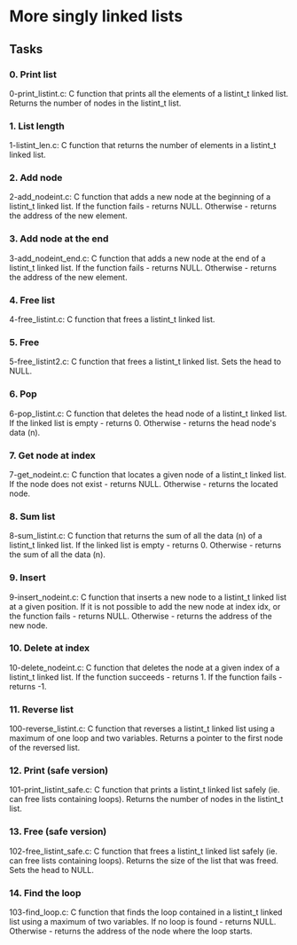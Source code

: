 # __More singly linked lists__

## Tasks

### 0. Print list

 0-print_listint.c: C function that prints all the elements of a listint_t linked list. Returns the number of nodes in the listint_t list.

### 1. List length

 1-listint_len.c: C function that returns the number of elements in a listint_t linked list.

### 2. Add node

 2-add_nodeint.c: C function that adds a new node at the beginning of a listint_t linked list. If the function fails - returns NULL. Otherwise - returns the address of the new element.

### 3. Add node at the end

 3-add_nodeint_end.c: C function that adds a new node at the end of a listint_t linked list. If the function fails - returns NULL. Otherwise - returns the address of the new element.

### 4. Free list

 4-free_listint.c: C function that frees a listint_t linked list.

### 5. Free

 5-free_listint2.c: C function that frees a listint_t linked list. Sets the head to NULL.

### 6. Pop

 6-pop_listint.c: C function that deletes the head node of a listint_t linked list. If the linked list is empty - returns 0. Otherwise - returns the head node's data (n).

### 7. Get node at index

 7-get_nodeint.c: C function that locates a given node of a listint_t linked list. If the node does not exist - returns NULL. Otherwise - returns the located node.

### 8. Sum list

 8-sum_listint.c: C function that returns the sum of all the data (n) of a listint_t linked list. If the linked list is empty - returns 0. Otherwise - returns the sum of all the data (n).

### 9. Insert

 9-insert_nodeint.c: C function that inserts a new node to a listint_t linked list at a given position. If it is not possible to add the new node at index idx, or the function fails - returns NULL. Otherwise - returns the address of the new node.

### 10. Delete at index

 10-delete_nodeint.c: C function that deletes the node at a given index of a listint_t linked list. If the function succeeds - returns 1. If the function fails - returns -1.

### 11. Reverse list

 100-reverse_listint.c: C function that reverses a listint_t linked list using a maximum of one loop and two variables. Returns a pointer to the first node of the reversed list.

### 12. Print (safe version)

 101-print_listint_safe.c: C function that prints a listint_t linked list safely (ie. can free lists containing loops). Returns the number of nodes in the listint_t list.

### 13. Free (safe version)

 102-free_listint_safe.c: C function that frees a listint_t linked list safely (ie. can free lists containing loops). Returns the size of the list that was freed. Sets the head to NULL.

### 14. Find the loop

 103-find_loop.c: C function that finds the loop contained in a listint_t linked list using a maximum of two variables. If no loop is found - returns NULL. Otherwise - returns the address of the node where the loop starts.
